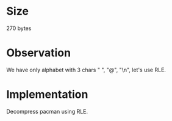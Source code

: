 # Size
270 bytes

# Observation
We have only alphabet with 3 chars " ", "@", "\n", let's use RLE.

# Implementation
Decompress pacman using RLE.